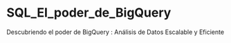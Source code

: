 # SQL_El_poder_de_BigQuery
Descubriendo el poder de BigQuery :  Análisis de Datos Escalable y Eficiente
